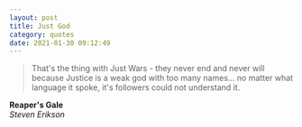 ```yaml
---
layout: post
title: Just God
category: quotes
date: 2021-01-30 09:12:49
---
```


> That's the thing with Just Wars - they never end and never will because Justice is a weak god with too many names... no matter what language it spoke, it's followers could not understand it.

**Reaper's Gale**  
_Steven Erikson_

